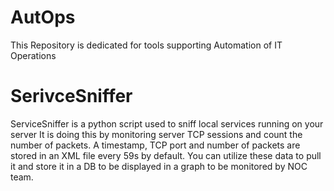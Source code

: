 # AutOps
This Repository is dedicated for tools supporting Automation of IT Operations

# SerivceSniffer
ServiceSniffer is a python script used to sniff local services running on your server
It is doing this by monitoring server TCP sessions and count the number of packets. 
A timestamp, TCP port and number of packets are stored in an XML file every 59s by default.
You can utilize these data to pull it and store it in a DB to be displayed in a graph to be monitored by NOC team.
